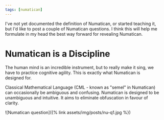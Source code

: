 ```yaml
---
tags: [numatican]
---
```


I've not yet documented the definition of Numatican, or started teaching it, but I'd like to post a couple of Numatican questions. I think this will help me formulate in my head the best way forward for revealing Numatican.

# Numatican is a Discipline

The human mind is an incredible instrument, but to really make it sing, we have to practice cognitive agility. This is exactly what Numatican is designed for.

Classical Mathematical Language (CML - known as "semel" in Numatican) can occasionally be ambiguous and confusing. Numatican is designed to be unambiguous and intuitive. It aims to eliminate obfuscation in favour of clarity.

![Numatican question]({% link assets/img/posts/nu-q1.jpg %})

